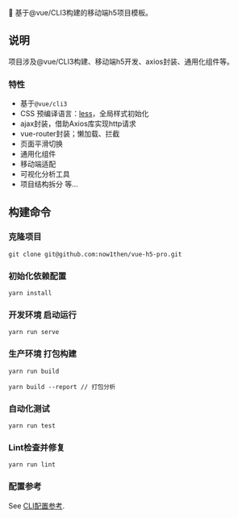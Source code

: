 

🚀 基于@vue/CLI3构建的移动端h5项目模板。

## 说明
项目涉及@vue/CLI3构建、移动端h5开发、axios封装、通用化组件等。

### 特性

- 基于`@vue/cli3`
- CSS 预编译语言：[less](http://lesscss.org/)，全局样式初始化
- ajax封装，借助Axios库实现http请求
- vue-router封装；懒加载、拦截
- 页面平滑切换
- 通用化组件
- 移动端适配
- 可视化分析工具
- 项目结构拆分 等...




## 构建命令
### 克隆项目
```
git clone git@github.com:now1then/vue-h5-pro.git
```

### 初始化依赖配置
```
yarn install
```

### 开发环境 启动运行
```
yarn run serve
```

### 生产环境 打包构建
```
yarn run build

yarn build --report // 打包分析
```

### 自动化测试
```
yarn run test
```

### Lint检查并修复
```
yarn run lint
```

### 配置参考
See [CLI配置参考](https://cli.vuejs.org/zh/config/).
